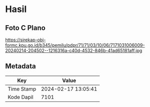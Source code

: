 # Hasil

## Foto C Plano

https://sirekap-obj-formc.kpu.go.id/b345/pemilu/pdpr/71/71/03/10/06/7171031006009-20240214-204502--1216316a-c40d-4532-846b-41ad65181aff.jpg


## Metadata

| Key        | Value               |
| ---------- | ------------------- |
| Time Stamp | 2024-02-17 13:05:41 |
| Kode Dapil | 7101                |



